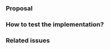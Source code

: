<!-- Short description of the context of this task -->

### Proposal
<!-- What should actually be done? Why and how? -->


### How to test the implementation?
<!-- Briefly describe possible ways of testing the implementation -->


### Related issues
<!-- Can mention other issues here; delete, if not needed. -->

